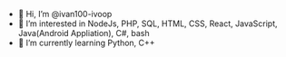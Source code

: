 - 👋 Hi, I’m @ivan100-ivoop
- 👀 I’m interested in NodeJs, PHP, SQL, HTML, CSS, React, JavaScript, Java(Android Appliation), C#, bash
- 🌱 I’m currently learning Python, C++ 
